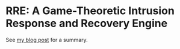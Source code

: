 # RRE: A Game-Theoretic Intrusion Response and Recovery Engine

See [my blog post](https://danieltakeshi.github.io/2016-06-06-rre-a-game-theoretic-intrusion-response-and-recovery-engine/) for a summary.
